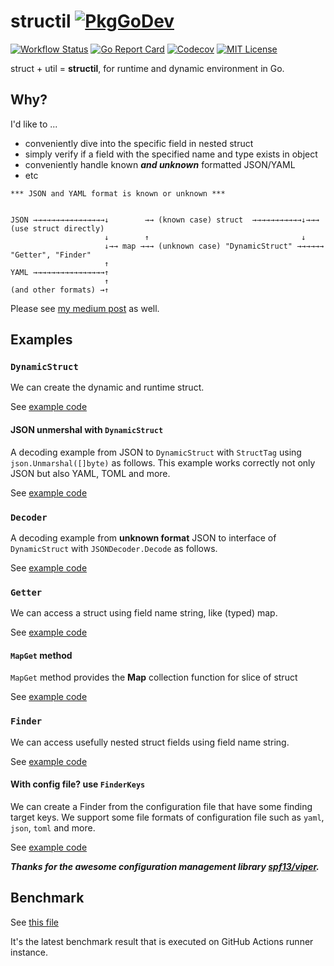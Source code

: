 structil [![PkgGoDev](https://pkg.go.dev/badge/github.com/goldeneggg/structil)](https://pkg.go.dev/github.com/goldeneggg/structil)
==========

[![Workflow Status](https://github.com/goldeneggg/structil/workflows/CI/badge.svg)](https://github.com/goldeneggg/structil/actions)
[![Go Report Card](https://goreportcard.com/badge/github.com/goldeneggg/structil)](https://goreportcard.com/report/github.com/goldeneggg/structil)
[![Codecov](https://codecov.io/github/goldeneggg/structil/coverage.svg?branch=master)](https://codecov.io/github/goldeneggg/structil?branch=master)
[![MIT License](http://img.shields.io/badge/license-MIT-lightgrey.svg)](https://github.com/goldeneggg/structil/blob/master/LICENSE)

struct + util = __structil__, for runtime and dynamic environment in Go.


## Why?

I'd like to ...

- conveniently dive into the specific field in nested struct
- simply verify if a field with the specified name and type exists in object
- conveniently handle known ___and unknown___ formatted JSON/YAML
- etc

```
*** JSON and YAML format is known or unknown ***


JSON →→→→→→→→→→→→→→→→↓        →→ (known case) struct  →→→→→→→→→→→↓→→→ (use struct directly)
                     ↓        ↑                                  ↓
                     ↓→→ map →→→ (unknown case) "DynamicStruct" →→→→→→ "Getter", "Finder"
                     ↑
YAML →→→→→→→→→→→→→→→→↑
                     ↑
(and other formats) →↑
```

Please see [my medium post](https://medium.com/@s0k0mata/dynamic-and-runtime-struct-utilities-in-go-go-golang-reflection-25c154335185) as well.


## Examples

### `DynamicStruct`
We can create the dynamic and runtime struct.

See [example code](/dynamicstruct/examples_test.go)


#### JSON unmershal with `DynamicStruct`
A decoding example from JSON to `DynamicStruct` with `StructTag` using `json.Unmarshal([]byte)` as follows.
This example works correctly not only JSON but also YAML, TOML and more.

See [example code](/dynamicstruct/examples_test.go)

### `Decoder`
A decoding example from __unknown format__ JSON to interface of `DynamicStruct` with `JSONDecoder.Decode` as follows.

See [example code](/dynamicstruct/decoder/examples_test.go)


### `Getter`
We can access a struct using field name string, like (typed) map.

See [example code](/examples_test.go)


#### `MapGet` method
`MapGet` method provides the __Map__ collection function for slice of struct

See [example code](/examples_test.go)


### `Finder`
We can access usefully nested struct fields using field name string.

See [example code](/examples_test.go)


#### With config file? use `FinderKeys`
We can create a Finder from the configuration file that have some finding target keys. We support some file formats of configuration file such as `yaml`, `json`, `toml` and more.

See [example code](/examples_test.go)

___Thanks for the awesome configuration management library [spf13/viper](https://github.com/spf13/viper).___


## Benchmark
See [this file](https://github.com/goldeneggg/structil/blob/bench-latest/BENCHMARK_LATEST.txt)

It's the latest benchmark result that is executed on GitHub Actions runner instance.
